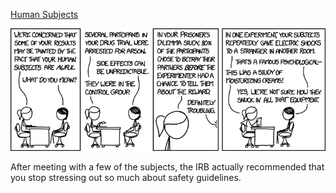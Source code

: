 [Human Subjects](https://xkcd.com/1594)

![Human Subjects](./random_comic.png)

After meeting with a few of the subjects, the IRB actually recommended that you stop stressing out so much about safety guidelines.

